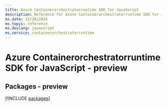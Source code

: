 ```yaml
---
title: Azure Containerorchestratorruntime SDK for JavaScript
description: Reference for Azure Containerorchestratorruntime SDK for JavaScript
ms.date: 12/20/2024
ms.topic: reference
ms.devlang: javascript
ms.service: containerorchestratorruntime
---
```

# Azure Containerorchestratorruntime SDK for JavaScript - preview
## Packages - preview
[!INCLUDE [packages](containerorchestratorruntime-index.md)]